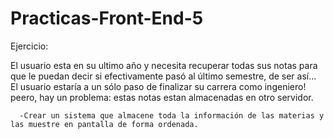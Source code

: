 # Practicas-Front-End-5

Ejercicio:

El usuario esta en su ultimo año y necesita recuperar todas sus notas para que le puedan decir si efectivamente pasó al último semestre, de ser así... El usuario 
estaría a un sólo paso de finalizar su carrera como ingeniero! peero, hay un problema: estas notas estan almacenadas en otro servidor.


      -Crear un sistema que almacene toda la información de las materias y las muestre en pantalla de forma ordenada.
